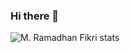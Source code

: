 ### Hi there 👋
![M. Ramadhan Fikri stats](https://github-readme-stats.vercel.app/api?username=ramafikri02&show_icons=true&theme=yeblu)

<!--
**ramafikri02/ramafikri02** is a ✨ _special_ ✨ repository because its `README.md` (this file) appears on your GitHub profile.

Here are some ideas to get you started:

- 🔭 I’m currently working on ...
- 🌱 I’m currently learning ...
- 👯 I’m looking to collaborate on ...
- 🤔 I’m looking for help with ...
- 💬 Ask me about ...
- 📫 How to reach me: ...
- 😄 Pronouns: ...
- ⚡ Fun fact: ...
-->
